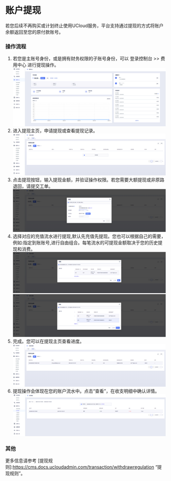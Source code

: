 # 账户提现

若您后续不再购买或计划终止使用UCloud服务，平台支持通过提现的方式将账户余额返回至您的原付款账号。

### 操作流程
1. 若您是主账号身份，或是拥有财务权限的子账号身份，可以 登录控制台 >> 费用中心 进行提现操作。
![image](/images/WithdrawEntrance.png)
2. 进入提现主页，申请提现或查看提现记录。
![image](/images/WithdrawMainPage.png)
3. 点击提现按钮，输入提现金额，并验证操作权限。若您需要大额提现或非原路退回，请提交工单。
![image](/images/WithdrawIdentify.png)
4. 选择对应的充值流水进行提现,默认先充值先提现。您也可以根据自己的需要，例如:指定到账账号,进行自由组合。每笔流水的可提现金额取决于您的历史提现和消费。
![image](/images/DefaultAllocation.png)
![image](/images/CustomizedAllocation.png)
5. 完成。您可以在提现主页查看进度。
![image](/images/WithDrawList.png)
6. 提现操作会体现在您的账户流水中。点击“查看”，在收支明细中确认详情。
![image](/images/Payroll.png)

### 其他
更多信息请参考 [提现规则]:https://cms.docs.ucloudadmin.com/transaction/withdrawregulation “提现规则”。

